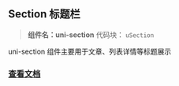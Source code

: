## Section 标题栏
> **组件名：uni-section**
> 代码块： `uSection`

uni-section 组件主要用于文章、列表详情等标题展示

### [查看文档](https://uniapp.dcloud.io/component/uniui/uni-section)